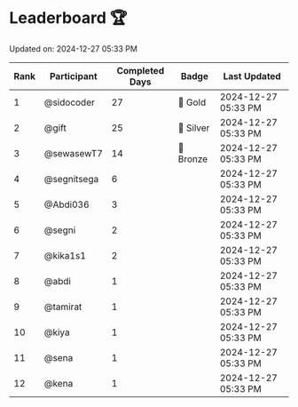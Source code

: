 # Leaderboard 🏆

Updated on: 2024-12-27 05:33 PM

| Rank | Participant       | Completed Days | Badge      | Last Updated         |
|------|-------------------|----------------|------------|----------------------|
| 1    | @sidocoder        | 27             | 🏅 Gold     | 2024-12-27 05:33 PM |
| 2    | @gift             | 25             | 🥈 Silver   | 2024-12-27 05:33 PM |
| 3    | @sewasewT7        | 14             | 🥉 Bronze   | 2024-12-27 05:33 PM |
| 4    | @segnitsega       | 6              |            | 2024-12-27 05:33 PM |
| 5    | @Abdi036          | 3              |            | 2024-12-27 05:33 PM |
| 6    | @segni            | 2              |            | 2024-12-27 05:33 PM |
| 7    | @kika1s1          | 2              |            | 2024-12-27 05:33 PM |
| 8    | @abdi             | 1              |            | 2024-12-27 05:33 PM |
| 9    | @tamirat          | 1              |            | 2024-12-27 05:33 PM |
| 10   | @kiya             | 1              |            | 2024-12-27 05:33 PM |
| 11   | @sena             | 1              |            | 2024-12-27 05:33 PM |
| 12   | @kena             | 1              |            | 2024-12-27 05:33 PM |
